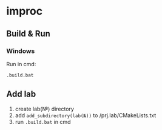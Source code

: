 # improc

## Build & Run
### Windows
Run in cmd:
```bash
.build.bat
```

## Add lab

1. create lab(№) directory
2. add `add_subdirectory(lab(№))` to /prj.lab/CMakeLists.txt
3. run `.build.bat` in cmd
